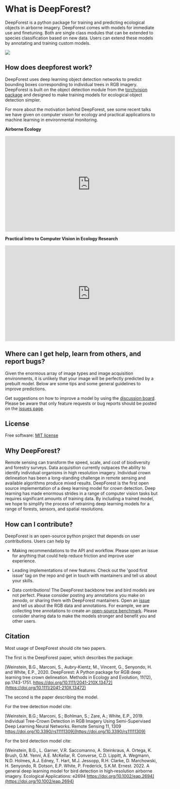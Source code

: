 # What is DeepForest?

DeepForest is a python package for training and predicting ecological objects in airborne imagery. DeepForest comes with models for immediate use and finetuning. Both are single class modules that can be extended to species classification based on new data. Users can extend these models by annotating and training custom models. 

![](../../www/image.png)

## How does deepforest work?

DeepForest uses deep learning object detection networks to predict bounding boxes corresponding to individual trees in RGB imagery. 
DeepForest is built on the object detection module from the [torchvision package](http://pytorch.org/vision/stable/index.html) and designed to make training models for ecological object detection simpler.

For more about the motivation behind DeepForest, see some recent talks we have given on computer vision for ecology and practical applications to machine learning in environmental monitoring.

**Airborne Ecology**

<iframe width="560" height="315" src="https://www.youtube.com/embed/O4K95-0W5FE?si=Vw8-yFLgRWaVIdbu" title="YouTube video player" frameborder="0" allow="accelerometer; autoplay; clipboard-write; encrypted-media; gyroscope; picture-in-picture; web-share" allowfullscreen></iframe>

**Practical Intro to Computer Vision in Ecology Research**

[<iframe width="560" height="315" src="https://www.youtube.com/embed/r7zqn4AZmb0?start=1080" title="YouTube video player" frameborder="0" allow="accelerometer; autoplay; clipboard-write; encrypted-media; gyroscope; picture-in-picture" allowfullscreen></iframe>](https://youtu.be/wRBG74STulc?si=SRMWh6n9VlRU8kff)

## Where can I get help, learn from others, and report bugs?

Given the enormous array of image types and image acquisition environments, it is unlikely that your image will be perfectly predicted by a prebuilt model. Below are some tips and some general guidelines to improve predictions.

Get suggestions on how to improve a model by using the [discussion board](https://github.com/weecology/DeepForest/discussions). Please be aware that only feature requests or bug reports should be posted on the [issues page](https://github.com/weecology/DeepForest/issues).

## License

Free software: [MIT license](https://github.com/weecology/DeepForest/blob/master/LICENSE)

## Why DeepForest?

Remote sensing can transform the speed, scale, and cost of biodiversity and forestry surveys. Data acquisition currently outpaces the ability to identify individual organisms in high resolution imagery. Individual crown delineation has been a long-standing challenge in remote sensing and available algorithms produce mixed results. DeepForest is the first open source implementation of a deep learning model for crown detection. Deep learning has made enormous strides in a range of computer vision tasks but requires significant amounts of training data. By including a trained model, we hope to simplify the process of retraining deep learning models for a range of forests, sensors, and spatial resolutions.

## How can I contribute?

DeepForest is an open-source python project that depends on user contributions. Users can help by

* Making recommendations to the API and workflow. Please open an issue for anything that could help reduce friction and improve user experience.

* Leading implementations of new features. Check out the 'good first issue' tag on the repo and get in touch with mantainers and tell us about your skills. 

* Data contributions! The DeepForest backbone tree and bird models are not perfect. Please consider posting any annotations you make on zenodo, or sharing them with DeepForest mantainers. Open an [issue](https://github.com/weecology/DeepForest/issues) and tell us about the RGB data and annotations. For example, we are collecting tree annotations to create an [open-source benchmark](https://milliontrees.idtrees.org/). Please consider sharing data to make the models stronger and benefit you and other users. 

## Citation

Most usage of DeepForest should cite two papers.

The first is the DeepForest paper, which describes the package:

[Weinstein, B.G., Marconi, S., Aubry‐Kientz, M., Vincent, G., Senyondo, H. and White, E.P., 2020. DeepForest: A Python package for RGB deep learning tree crown delineation. Methods in Ecology and Evolution, 11(12), pp.1743-1751. https://doi.org/10.1111/2041-210X.13472](https://doi.org/10.1111/2041-210X.13472)

The second is the paper describing the model.

For the tree detection model cite:

[Weinstein, B.G.; Marconi, S.; Bohlman, S.; Zare, A.; White, E.P., 2019. Individual Tree-Crown Detection in RGB Imagery Using Semi-Supervised Deep Learning Neural Networks. Remote Sensing 11, 1309 https://doi.org/10.3390/rs11111309](https://doi.org/10.3390/rs11111309)

For the bird detection model cite:

[Weinstein, B.G., L. Garner, V.R. Saccomanno, A. Steinkraus, A. Ortega, K. Brush, G.M. Yenni, A.E. McKellar, R. Converse, C.D. Lippitt, A. Wegmann, N.D. Holmes, A.J. Edney, T. Hart, M.J. Jessopp, R.H. Clarke, D. Marchowski, H. Senyondo, R. Dotson, E.P. White, P. Frederick, S.K.M. Ernest. 2022. A general deep learning model for bird detection in high‐resolution airborne imagery. Ecological Applications: e2694 https://doi.org/10.1002/eap.2694](https://doi.org/10.1002/eap.2694)